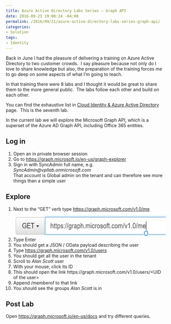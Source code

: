```yaml
---
title: Azure Active Directory Labs Series – Graph API
date: 2016-09-21 19:00:24 -04:00
permalink: /2016/09/21/azure-active-directory-labs-series-graph-api/
categories:
- Solution
tags:
- Identity
---
```

<p>Back in June I had the pleasure of delivering a training on Azure Active Directory to two customer crowds.&nbsp; I say pleasure because not only do I love to share knowledge but also, the preparation of the training forces me to go deep on some aspects of what I’m going to teach.  </p><p>In that training there were 8 labs and I thought it would be great to share them to the more general public.&nbsp; The labs follow each other and build on each other.  </p><p>You can find the exhaustive list in <a href="https://vincentlauzon.com/subject-series/cloud-identity-azure-active-directory/">Cloud Identity &amp; Azure Active Directory</a> page.&nbsp; This is the seventh lab.  </p><p>In the current lab we will explore the Microsoft Graph API, which is a superset of the Azure AD Graph API, including Office 365 entities. <h2>Log in</h2> <ol> <li>Open an in private browser session</li> <li>Go to <a href="https://graph.microsoft.io/en-us/graph-explorer">https://graph.microsoft.io/en-us/graph-explorer</a></li> <li>Sign in with SyncAdmin full name, e.g. <i>SyncAdmin@vpllab.onmicrosoft.com</i><br />That account is Global admin on the tenant and can therefore see more things than a simple user</li></ol> <h2>Explore</h2> <ol> <li>Next to the “GET” verb type <a href="https://graph.microsoft.com/v1.0/me">https://graph.microsoft.com/v1.0/me</a><br /><a href="/assets/2016/9/azure-active-directory-labs-series-graph-api/clip_image0023.jpg"><img title="clip_image002" style="border-top:0;border-right:0;background-image:none;border-bottom:0;padding-top:0;padding-left:0;border-left:0;display:inline;padding-right:0;" border="0" alt="clip_image002" src="/assets/2016/9/azure-active-directory-labs-series-graph-api/clip_image002_thumb3.jpg" width="593" height="76" /></a></li> <li>Type Enter</li> <li>You should get a JSON / OData payload describing the user</li> <li>Type <a href="https://graph.microsoft.com/v1.0/users">https://graph.microsoft.com/v1.0/users</a></li> <li>You should get all the user in the tenant</li> <li>Scroll to <i>Alan Scott</i> user</li> <li>With your mouse, click its ID</li> <li>This should open the link https://graph.microsoft.com/v1.0/users/&lt;UID of the user&gt;</li> <li>Append /memberof to that link</li> <li>You should see the groups <i>Alan Scott</i> is in</li></ol> <h2>Post Lab</h2> </p><p>Open <a href="https://graph.microsoft.io/en-us/docs">https://graph.microsoft.io/en-us/docs</a> and try different queries.</p>